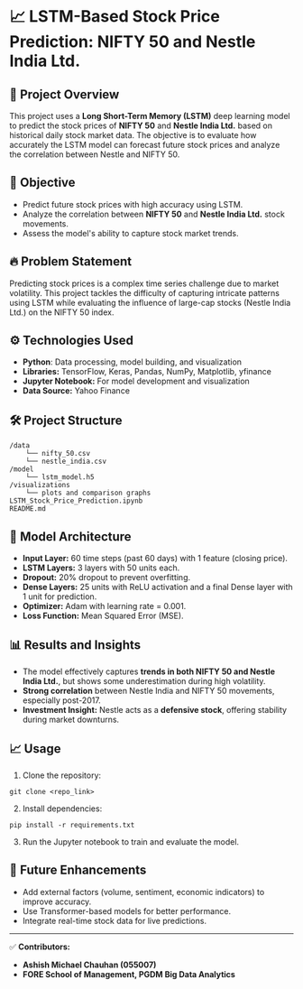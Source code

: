 
# 📈 LSTM-Based Stock Price Prediction: NIFTY 50 and Nestle India Ltd.

## 🚀 **Project Overview**
This project uses a **Long Short-Term Memory (LSTM)** deep learning model to predict the stock prices of **NIFTY 50** and **Nestle India Ltd.** based on historical daily stock market data. The objective is to evaluate how accurately the LSTM model can forecast future stock prices and analyze the correlation between Nestle and NIFTY 50.

## 🎯 **Objective**
- Predict future stock prices with high accuracy using LSTM.
- Analyze the correlation between **NIFTY 50** and **Nestle India Ltd.** stock movements.
- Assess the model's ability to capture stock market trends.

## 🔥 **Problem Statement**
Predicting stock prices is a complex time series challenge due to market volatility. This project tackles the difficulty of capturing intricate patterns using LSTM while evaluating the influence of large-cap stocks (Nestle India Ltd.) on the NIFTY 50 index.

## ⚙️ **Technologies Used**
- **Python**: Data processing, model building, and visualization
- **Libraries:** TensorFlow, Keras, Pandas, NumPy, Matplotlib, yfinance
- **Jupyter Notebook:** For model development and visualization
- **Data Source:** Yahoo Finance

## 🛠️ **Project Structure**
```
/data
    └── nifty_50.csv
    └── nestle_india.csv
/model
    └── lstm_model.h5
/visualizations
    └── plots and comparison graphs
LSTM_Stock_Price_Prediction.ipynb
README.md
```

## 🔧 **Model Architecture**
- **Input Layer:** 60 time steps (past 60 days) with 1 feature (closing price).
- **LSTM Layers:** 3 layers with 50 units each.
- **Dropout:** 20% dropout to prevent overfitting.
- **Dense Layers:** 25 units with ReLU activation and a final Dense layer with 1 unit for prediction.
- **Optimizer:** Adam with learning rate = 0.001.
- **Loss Function:** Mean Squared Error (MSE).

## 📊 **Results and Insights**
- The model effectively captures **trends in both NIFTY 50 and Nestle India Ltd.**, but shows some underestimation during high volatility.
- **Strong correlation** between Nestle India and NIFTY 50 movements, especially post-2017.
- **Investment Insight:** Nestle acts as a **defensive stock**, offering stability during market downturns.

## 📈 **Usage**
1. Clone the repository:
```
git clone <repo_link>
```
2. Install dependencies:
```
pip install -r requirements.txt
```
3. Run the Jupyter notebook to train and evaluate the model.

## 🚀 **Future Enhancements**
- Add external factors (volume, sentiment, economic indicators) to improve accuracy.
- Use Transformer-based models for better performance.
- Integrate real-time stock data for live predictions.

---
✅ **Contributors:**  
- **Ashish Michael Chauhan (055007)**  
- **FORE School of Management, PGDM Big Data Analytics**
